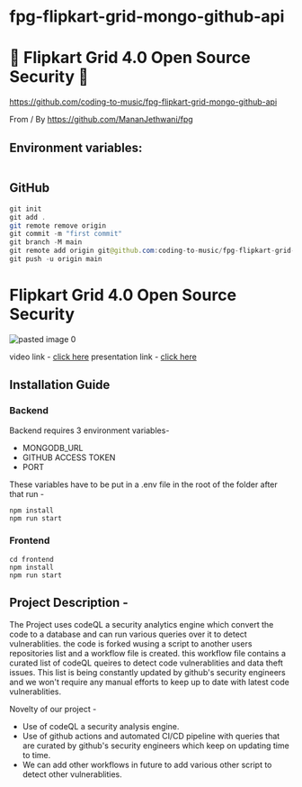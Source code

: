 # fpg-flipkart-grid-mongo-github-api

# 🚀 Flipkart Grid 4.0 Open Source Security 🚀

https://github.com/coding-to-music/fpg-flipkart-grid-mongo-github-api

From / By https://github.com/MananJethwani/fpg

## Environment variables:

```java

```

## GitHub

```java
git init
git add .
git remote remove origin
git commit -m "first commit"
git branch -M main
git remote add origin git@github.com:coding-to-music/fpg-flipkart-grid-mongo-github-api.git
git push -u origin main
```

# Flipkart Grid 4.0 Open Source Security

![pasted image 0](https://user-images.githubusercontent.com/56640339/182051514-eef0ae1c-20c6-4466-90a2-204bd2af162b.png)

video link - [click here](https://drive.google.com/file/d/1hK9ppqBzortRUGLTpNxSL5D_4NW7rJ0I/view?usp=sharing)
presentation link - [click here](https://docs.google.com/presentation/d/1Agk5Osnayi1qIRwgaqlGB1YZ_CbZtczc/edit?usp=sharing&ouid=118130964582240716932&rtpof=true&sd=true)

## Installation Guide

### Backend

Backend requires 3 environment variables- <br>

- MONGODB_URL <br>
- GITHUB ACCESS TOKEN <br>
- PORT <br>

These variables have to be put in a .env file in the root of the folder
after that run -

```
npm install
npm run start
```

### Frontend

```
cd frontend
npm install
npm run start
```

## Project Description -

The Project uses codeQL a security analytics engine which convert the code to a database and can run various queries over it to detect vulnerablities. the code is forked wusing a script to another users repositories list and a workflow file is created.
this workflow file contains a curated list of codeQL queires to detect code vulnerablities and data theft issues.
This list is being constantly updated by github's security engineers and we won't require any manual efforts to keep up to date with latest code vulnerablities.

Novelty of our project -

- Use of codeQL a security analysis engine.
- Use of github actions and automated CI/CD pipeline with queries that are curated by github's security engineers which keep on updating time to time.
- We can add other workflows in future to add various other script to detect other vulnerablities.
